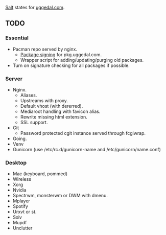 [Salt][s] states for [uggedal.com][u].

TODO
----

### Essential

* Pacman repo served by nginx.
  - [Package signing](http://jasonwryan.com/blog/2012/03/23/key/)
    for pkg.uggedal.com.
  - Wrapper script for adding/updating/purging old packages.
* Turn on signature checking for all packages if possible.


### Server

* Nginx.
  - Aliases.
  - Upstreams with proxy.
  - Default vhost (with dererred).
  - Mediaroot handling with favicon alias.
  - Rewrite missing html extension.
  - SSL support.
* Git
  - Password protected cgit instance served through fcgiwrap.
* Going.
* Venv
* Gunicorn (use /etc/rc.d/gunicorn-name and /etc/gunicorn/name.conf)


### Desktop

* Mac (keyboard, pommed)
* Wireless
* Xorg
* Nvidia
* Spectrwm, monsterwm or DWM with dmenu.
* Mplayer
* Spotify
* Urxvt or st.
* Sxiv
* Mupdf
* Unclutter


[s]: http://saltstack.org
[u]: http://uggedal.com
